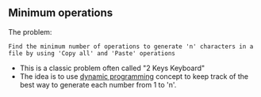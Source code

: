 ## Minimum operations

The problem:

```
Find the minimum number of operations to generate 'n' characters in a file by using 'Copy all' and 'Paste' operations
```

- This is a classic problem often called "2 Keys Keyboard"
- The idea is to use [dynamic programming](https://www.geeksforgeeks.org/dynamic-programming/) concept to keep track of the best way to generate each number from 1 to 'n'. 
